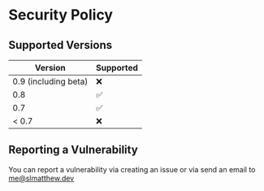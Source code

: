 # Security Policy

## Supported Versions

| Version              | Supported          |
| -------------------- | ------------------ |
| 0.9 (including beta) | :x:                |
| 0.8                  | :white_check_mark: |
| 0.7                  | :white_check_mark: |
| < 0.7                | :x:                |

## Reporting a Vulnerability

You can report a vulnerability via creating an issue or via send an email to me@slmatthew.dev
